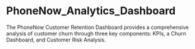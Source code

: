 # PhoneNow_Analytics_Dashboard
The PhoneNow Customer Retention Dashboard provides a comprehensive analysis of customer churn through three key components: KPIs, a Churn Dashboard, and Customer Risk Analysis.
